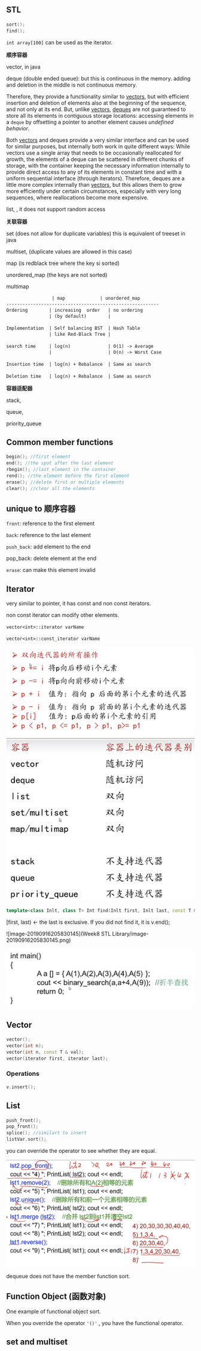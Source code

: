 ## STL

```c++
sort();
find();
```

`int array[100]` can be used as the iterator.

**顺序容器**

vector, <arraylist> in java 

deque (double ended queue): but this is continuous in the memory. adding and deletion in the middle is not continuous memory.

Therefore, they provide a functionality similar to [vectors](http://www.cplusplus.com/vector), but with efficient insertion and deletion of elements also at the beginning of the sequence, and not only at its end. But, unlike [vectors](http://www.cplusplus.com/vector), [deques](http://www.cplusplus.com/deque) are not guaranteed to store all its elements in contiguous storage locations: accessing elements in a `deque` by offsetting a pointer to another element causes *undefined behavior*.

Both [vectors](http://www.cplusplus.com/vector) and deques provide a very similar interface and can be used for similar purposes, but internally both work in quite different ways: While vectors use a single array that needs to be occasionally reallocated for growth, the elements of a deque can be scattered in different chunks of storage, with the container keeping the necessary information internally to provide direct access to any of its elements in constant time and with a uniform sequential interface (through iterators). Therefore, deques are a little more complex internally than [vectors](http://www.cplusplus.com/vector), but this allows them to grow more efficiently under certain circumstances, especially with very long sequences, where reallocations become more expensive.

 list, <linkedList>, it does not support random access

**关联容器**

set (does not allow for duplicate variables) this is equivalent of treeset in java

multiset, (duplicate values are allowed in this case)

map (is redblack tree where the key si sorted)

unordered_map (the keys are not sorted)

multimap

```
                 | map             | unordered_map
---------------------------------------------------------
Ordering        | increasing  order   | no ordering
                | (by default)        |

Implementation  | Self balancing BST  | Hash Table
                | like Red-Black Tree |  

search time     | log(n)              | O(1) -> Average 
                |                     | O(n) -> Worst Case

Insertion time  | log(n) + Rebalance  | Same as search
                      
Deletion time   | log(n) + Rebalance  | Same as search
```

**容器适配器**

stack, 

queue, 

priority_queue

### 

## Common member functions

```c++
begin(); //first element
end(); //the spot after the last element
rbegin(); //last element in the container
rend(); //the element before the first element
erase(); //delete first or multiple elements
clear(); //clear all the elements
```

##  unique to 顺序容器

`front`: reference to the first element

`back`: reference to the last element

`push_back`: add element to the end

pop_back: delete element at the end

`erase`: can make this element invalid 

## Iterator

very similar to pointer, it has const and non const iterators.

non const iterator can modify other elements.

`vector<int>::iterator varName`

`vector<int>::const_iterator varName`

<img src="Week8 STL Library/image-20190916200503956.png" alt="image-20190916200503956" style="zoom:50%;" />

<img src="Week8 STL Library/image-20190916200945512.png" alt="image-20190916200945512" style="zoom:50%;" />

```c++
template<class Inlt, class T> Int find(Inlt first, Inlt last, const T &val);
```

[first, last) <- the last is exclusive. If you did not find it, it is v.end();

![image-20190916205830145](Week8 STL Library/image-20190916205830145.png)

<img src="Week8 STL Library/image-20190916205856354.png" alt="image-20190916205856354" style="zoom:50%;" />

## Vector

```c++
vector();
vector(int n);
vector(int n, const T & val);
vector(iterator first, iterator last);
```

### Operations

```c++
v.insert();
```

## List

```c++
push_front();
pop_front();
splice(); //similart to insert
listVar.sort();
```

you can override the operator to see whether they are equal.

<img src="Week8 STL Library/image-20190916224711818.png" alt="image-20190916224711818" style="zoom:50%;" />

dequeue does not have the member function sort.

## Function Object (函数对象)

One example of functional object sort.

When you override the operator `'()'` , you have the functional operator.

## set and multiset


